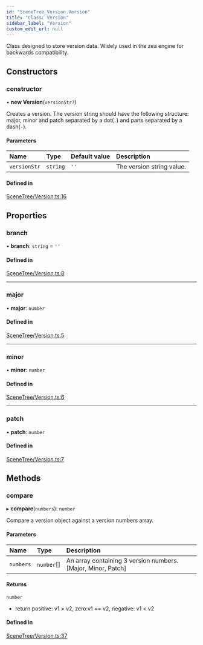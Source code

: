 ```yaml
---
id: "SceneTree_Version.Version"
title: "Class: Version"
sidebar_label: "Version"
custom_edit_url: null
---
```




Class designed to store version data. Widely used in the zea engine for backwards compatibility.

## Constructors

### constructor

• **new Version**(`versionStr?`)

Creates a version.
The version string should have the following structure:
major, minor and patch separated by a dot(`.`) and parts separated by a dash(`-`).

#### Parameters

| Name | Type | Default value | Description |
| :------ | :------ | :------ | :------ |
| `versionStr` | `string` | `''` | The version string value. |

#### Defined in

[SceneTree/Version.ts:16](https://github.com/ZeaInc/zea-engine/blob/7209671e2/src/SceneTree/Version.ts#L16)

## Properties

### branch

• **branch**: `string` = `''`

#### Defined in

[SceneTree/Version.ts:8](https://github.com/ZeaInc/zea-engine/blob/7209671e2/src/SceneTree/Version.ts#L8)

___

### major

• **major**: `number`

#### Defined in

[SceneTree/Version.ts:5](https://github.com/ZeaInc/zea-engine/blob/7209671e2/src/SceneTree/Version.ts#L5)

___

### minor

• **minor**: `number`

#### Defined in

[SceneTree/Version.ts:6](https://github.com/ZeaInc/zea-engine/blob/7209671e2/src/SceneTree/Version.ts#L6)

___

### patch

• **patch**: `number`

#### Defined in

[SceneTree/Version.ts:7](https://github.com/ZeaInc/zea-engine/blob/7209671e2/src/SceneTree/Version.ts#L7)

## Methods

### compare

▸ **compare**(`numbers`): `number`

Compare a version object against a version numbers array.

#### Parameters

| Name | Type | Description |
| :------ | :------ | :------ |
| `numbers` | `number`[] | An array containing 3 version numbers. [Major, Minor, Patch] |

#### Returns

`number`

- return positive: v1 > v2, zero:v1 == v2, negative: v1 < v2

#### Defined in

[SceneTree/Version.ts:37](https://github.com/ZeaInc/zea-engine/blob/7209671e2/src/SceneTree/Version.ts#L37)

